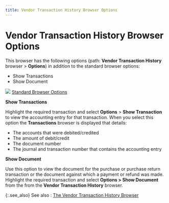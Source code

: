 ```yaml
---
title: Vendor Transaction History Browser Options
---
```


# Vendor Transaction History Browser Options


This browser has the following options (path: **Vendor 
 Transaction History** browser > **Options**)  in addition to the standard browser options:

- Show Transactions
- Show Document



![]({{site.mv_baseurl}}/img/lens.gif) [Standard  Browser Options]({{site.wwe_chm}}/everest-client/ui/browsers/standard_browser_options.html)


**Show Transactions**


Highlight the required transaction and select **Options**  > **Show Transaction** to view  the accounting entry for that transaction. When you select this option  the **Transactions** browser is displayed  that details:

- The accounts  that were debited/credited
- The amount  of debit/credit
- The document  number
- The journal  and transaction number that contains the accounting entry



**Show Document**


Use this option to view the document for the purchase or purchase return  transaction or the document against which a payment or refund was made.  Highlight the required transaction and select **Options 
 &gt; Show Document** from the from the **Vendor Transaction History** browser.


{:.see_also}
See also
: [The  Vendor Transaction History Browser]({{site.mv_baseurl}}/misc/the_posted_transactions_browser_vendor_gl_trans_browser_option.html)
